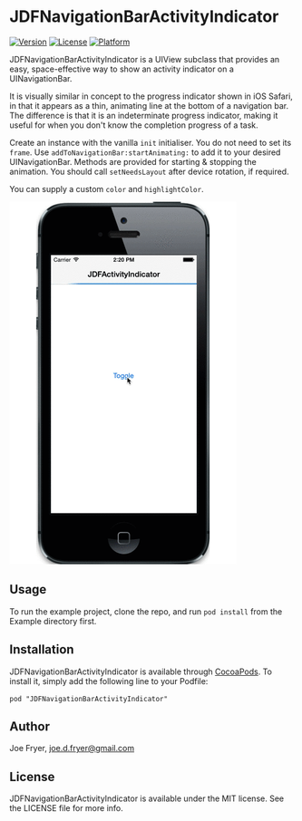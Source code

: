 # JDFNavigationBarActivityIndicator

[![Version](https://img.shields.io/cocoapods/v/JDFNavigationBarActivityIndicator.svg?style=flat)](http://cocoadocs.org/docsets/JDFNavigationBarActivityIndicator)
[![License](https://img.shields.io/cocoapods/l/JDFNavigationBarActivityIndicator.svg?style=flat)](http://cocoadocs.org/docsets/JDFNavigationBarActivityIndicator)
[![Platform](https://img.shields.io/cocoapods/p/JDFNavigationBarActivityIndicator.svg?style=flat)](http://cocoadocs.org/docsets/JDFNavigationBarActivityIndicator)

 JDFNavigationBarActivityIndicator is a UIView subclass that provides an easy, space-effective way to show an activity indicator on a UINavigationBar.
 
 It is visually similar in concept to the progress indicator shown in iOS Safari, in that it appears as a thin, animating line at the bottom of a navigation bar. The difference is that it is an indeterminate progress indicator, making it useful for when you don't know the completion progress of a task.
 
 Create an instance with the vanilla `init` initialiser. You do not need to set its `frame`. Use `addToNavigationBar:startAnimating:` to add it to your desired UINavigationBar. Methods are provided for starting & stopping the animation. You should call `setNeedsLayout` after device rotation, if required.
 
 You can supply a custom `color` and `highlightColor`.

![](Screenshots/JDFActivityIndicator_DemoGif.gif)

## Usage

To run the example project, clone the repo, and run `pod install` from the Example directory first.

## Installation

JDFNavigationBarActivityIndicator is available through [CocoaPods](http://cocoapods.org). To install
it, simply add the following line to your Podfile:

    pod "JDFNavigationBarActivityIndicator"

## Author

Joe Fryer, joe.d.fryer@gmail.com

## License

JDFNavigationBarActivityIndicator is available under the MIT license. See the LICENSE file for more info.

